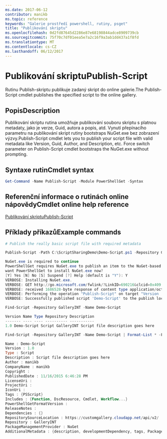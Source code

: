 ```yaml
---
ms.date: 2017-06-12
contributor: manikb
ms.topic: reference
keywords: "Galerie prostředí powershell, rutiny, psget"
title: "Publikování skriptu"
ms.openlocfilehash: 0d2fd87645d2286e87e68198844adce8909739cb
ms.sourcegitcommit: 75f70c7df01eea5e7a2c16f9a3ab1dd437a1f8fd
ms.translationtype: MT
ms.contentlocale: cs-CZ
ms.lasthandoff: 06/12/2017
---
```

# <a name="publish-script"></a><span data-ttu-id="1c101-103">Publikování skriptu</span><span class="sxs-lookup"><span data-stu-id="1c101-103">Publish-Script</span></span>

<span data-ttu-id="1c101-104">Rutinu Publish-skriptu publikuje zadaný skript do online galerie.</span><span class="sxs-lookup"><span data-stu-id="1c101-104">The Publish-Script cmdlet publishes the specified script to the online gallery.</span></span>

## <a name="description"></a><span data-ttu-id="1c101-105">Popis</span><span class="sxs-lookup"><span data-stu-id="1c101-105">Description</span></span>

<span data-ttu-id="1c101-106">Publikování skriptu rutina umožňuje publikování souboru skriptu s platnou metadaty, jako je verze, Guid, autora a popis, atd. Vynutí přepínacího parametru na publikování skript rutiny bootstraps NuGet.exe bez zobrazení výzvy.</span><span class="sxs-lookup"><span data-stu-id="1c101-106">Publish-Script cmdlet lets you to publish your script file with valid metadata like Version, Guid, Author, and Description, etc. Force switch parameter on Publish-Script cmdlet bootstraps the NuGet.exe without prompting.</span></span>

## <a name="cmdlet-syntax"></a><span data-ttu-id="1c101-107">Syntaxe rutin</span><span class="sxs-lookup"><span data-stu-id="1c101-107">Cmdlet syntax</span></span>

```powershell
Get-Command -Name Publish-Script -Module PowerShellGet -Syntax
```

## <a name="cmdlet-online-help-reference"></a><span data-ttu-id="1c101-108">Referenční informace o rutinách online nápovědy</span><span class="sxs-lookup"><span data-stu-id="1c101-108">Cmdlet online help reference</span></span>

[<span data-ttu-id="1c101-109">Publikování skriptu</span><span class="sxs-lookup"><span data-stu-id="1c101-109">Publish-Script</span></span>](http://go.microsoft.com/fwlink/?LinkId=619788)

## <a name="example-commands"></a><span data-ttu-id="1c101-110">Příklady příkazů</span><span class="sxs-lookup"><span data-stu-id="1c101-110">Example commands</span></span>

```powershell
# Publish the really basic script file with required metadata

Publish-Script -Path C:\ScriptSharingDemo\Demo-Script.ps1 -Repository GalleryINT -NuGetApiKey cad91af7-a49c-4026-9570-a4c16564e785 -Verbose

NuGet.exe is required to continue
PowerShellGet requires NuGet.exe to publish an item to the NuGet-based repositories. NuGet.exe must be available under one of the paths specified in PATH environment variable value. Do you
want PowerShellGet to install NuGet.exe now?
[Y] Yes [N] No [S] Suspend [?] Help (default is "Y"): Y
VERBOSE: Installing NuGet.exe.
VERBOSE: GET http://go.microsoft.com/fwlink/?LinkID=690216&clcid=0x409 with 0-byte payload
VERBOSE: received 1686528-byte response of content type application/octet-stream
VERBOSE: Performing the operation "Publish-Script" on target "Version '1.0' of script 'Demo-Script'".
VERBOSE: Successfully published script 'Demo-Script' to the publish location 'https://customgallery.cloudapp.net/api/v2/package/'. Please allow few minutes for 'Demo-Script' to show up in the search results.

Find-Script -Repository GalleryINT -Name Demo-Script

Version Name Type Repository Description
------- ---- ---- ---------- -----------
1.0 Demo-Script Script GalleryINT Script file description goes here

Find-Script -Repository GalleryINT -Name Demo-Script | Format-List * -Force

Name : Demo-Script
Version : 1.0
Type : Script
Description : Script file description goes here
Author : manikb
CompanyName : manikb
Copyright :
PublishedDate : 11/16/2015 6:46:28 PM
LicenseUri :
ProjectUri :
IconUri :
Tags : {PSScript}
Includes : {Function, DscResource, Cmdlet, Workflow...}
PowerShellGetFormatVersion :
ReleaseNotes :
Dependencies : {}
RepositorySourceLocation : https://customgallery.cloudapp.net/api/v2/
Repository : GalleryINT
PackageManagementProvider : NuGet
AdditionalMetadata : {description, developmentDependency, tags, PackageManagementProvider...}

```

